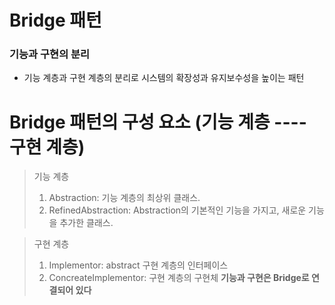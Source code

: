 # Bridge 패턴
### 기능과 구현의 분리
* 기능 계층과 구현 계층의 분리로 시스템의 확장성과 유지보수성을 높이는 패턴

# Bridge 패턴의 구성 요소 (기능 계층 ---- 구현 계층)
> 기능 계층  
> 1. Abstraction: 기능 계층의 최상위 클래스. 
> 1. RefinedAbstraction: Abstraction의 기본적인 기능을 가지고, 새로운 기능을 추가한 클래스.
  
> 구현 계층  
> 1. Implementor: abstract 구현 계층의 인터페이스
> 1. ConcreateImplementor: 구현 계층의 구현체
**기능과 구현은 Bridge로 연결되어 있다**